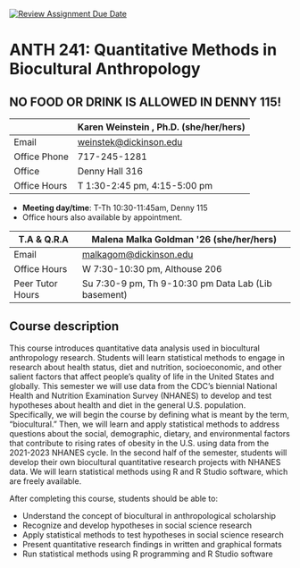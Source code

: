 [![Review Assignment Due Date](https://classroom.github.com/assets/deadline-readme-button-22041afd0340ce965d47ae6ef1cefeee28c7c493a6346c4f15d667ab976d596c.svg)](https://classroom.github.com/a/IZKPxc7J)
# ANTH 241: Quantitative Methods in Biocultural Anthropology #

## NO FOOD OR DRINK IS ALLOWED IN DENNY 115!

|  | Karen Weinstein , Ph.D. (she/her/hers) |
|--------------|--------------------------------------------------------------|
| Email | [weinstek@dickinson.edu](mailto:weinstek@dickinson.edu) |
| Office Phone | 717-245-1281 |
| Office | Denny Hall 316 |
| Office Hours | T 1:30-2:45 pm, 4:15-5:00 pm|

* **Meeting day/time**: T-Th 10:30-11:45am, Denny 115
* Office hours also available by appointment.

| T.A & Q.R.A | Malena Malka Goldman '26 (she/her/hers) |
|--------------|--------------------------------------------------------------|
| Email | [malkagom@dickinson.edu](mailto:malkagom@dickinson.edu) |
| Office Hours | W 7:30-10:30 pm, Althouse 206|
| Peer Tutor Hours | Su 7:30-9 pm, Th 9-10:30 pm Data Lab (Lib basement)|

## Course description ##

This course introduces quantitative data analysis used in biocultural
anthropology research. Students will learn statistical methods to engage in research about
health status, diet and nutrition, socioeconomic, and other salient factors that affect
people’s quality of life in the United States and globally.
This semester we will use data from the CDC’s biennial National Health and Nutrition
Examination Survey (NHANES) to develop and test hypotheses about health and diet in the
general U.S. population. Specifically, we will begin the course by defining what is meant by
the term, “biocultural.” Then, we will learn and apply statistical methods to address
questions about the social, demographic, dietary, and environmental factors that
contribute to rising rates of obesity in the U.S. using data from the 2021-2023 NHANES
cycle. In the second half of the semester, students will develop their own biocultural
quantitative research projects with NHANES data. We will learn statistical methods using R
and R Studio software, which are freely available.

After completing this course, students should be able to:
* Understand the concept of biocultural in anthropological scholarship
* Recognize and develop hypotheses in social science research
* Apply statistical methods to test hypotheses in social science research
* Present quantitative research findings in written and graphical formats
* Run statistical methods using R programming and R Studio software


